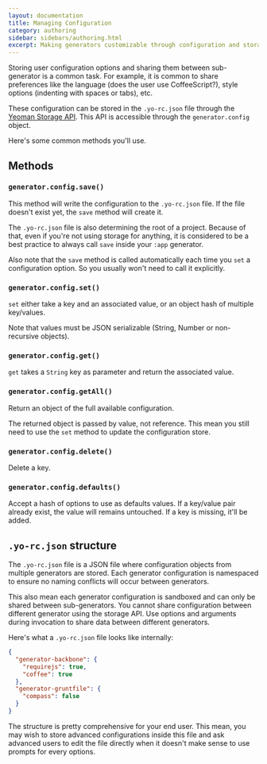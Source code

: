 ```yaml
---
layout: documentation
title: Managing Configuration
category: authoring
sidebar: sidebars/authoring.html
excerpt: Making generators customizable through configuration and storage
---
```


Storing user configuration options and sharing them between sub-generator is a common task. For example, it is common to share preferences like the language (does the user use CoffeeScript?), style options (indenting with spaces or tabs), etc.

These configuration can be stored in the `.yo-rc.json` file through the [Yeoman Storage API](http://yeoman.github.io/generator/Storage.html). This API is accessible through the `generator.config` object.

Here's some common methods you'll use.

## Methods

### `generator.config.save()`

This method will write the configuration to the `.yo-rc.json` file. If the file doesn't exist yet, the `save` method will create it.

The `.yo-rc.json` file is also determining the root of a project. Because of that, even if you're not using storage for anything, it is considered to be a best practice to always call `save` inside your `:app` generator.

Also note that the `save` method is called automatically each time you `set` a configuration option. So you usually won't need to call it explicitly.

### `generator.config.set()`

`set` either take a key and an associated value, or an object hash of multiple key/values.

Note that values must be JSON serializable (String, Number or non-recursive objects).

### `generator.config.get()`

`get` takes a `String` key as parameter and return the associated value.

### `generator.config.getAll()`

Return an object of the full available configuration.

The returned object is passed by value, not reference. This mean you still need to use the `set` method to update the configuration store.

### `generator.config.delete()`

Delete a key.

### `generator.config.defaults()`

Accept a hash of options to use as defaults values. If a key/value pair already exist, the value will remains untouched. If a key is missing, it'll be added.

## `.yo-rc.json` structure

The `.yo-rc.json` file is a JSON file where configuration objects from multiple generators are stored. Each generator configuration is namespaced to ensure no naming conflicts will occur between generators.

This also mean each generator configuration is sandboxed and can only be shared between sub-generators. You cannot share configuration between different generator using the storage API. Use options and arguments during invocation to share data between different generators.

Here's what a `.yo-rc.json` file looks like internally:

```json
{
  "generator-backbone": {
    "requirejs": true,
    "coffee": true
  },
  "generator-gruntfile": {
    "compass": false
  }
}
```

The structure is pretty comprehensive for your end user. This mean, you may wish to store advanced configurations inside this file and ask advanced users to edit the file directly when it doesn't make sense to use prompts for every options.
